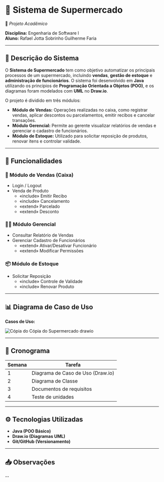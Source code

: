 # 🛒 Sistema de Supermercado  
📁 *Projeto Acadêmico*

**Disciplina:**  Engenharia de Software I  
**Aluno:** Rafael Jotta Sobrinho
 Guilherme Faria

---

## 📘 Descrição do Sistema

O **Sistema de Supermercado** tem como objetivo automatizar os principais processos de um supermercado, incluindo **vendas**, **gestão de estoque** e **administração de funcionários**. O sistema foi desenvolvido em **Java** utilizando os princípios de **Programação Orientada a Objetos (POO)**, e os diagramas foram modelados com **UML** no **Draw.io**.

O projeto é dividido em três módulos:

- **Módulo de Vendas:** Operações realizadas no caixa, como registrar vendas, aplicar descontos ou parcelamentos, emitir recibos e cancelar transações.
- **Módulo Gerencial:** Permite ao gerente visualizar relatórios de vendas e gerenciar o cadastro de funcionários.
- **Módulo de Estoque:** Utilizado para solicitar reposição de produtos, renovar itens e controlar validade.

---

## 🔧 Funcionalidades

### 🧾 Módulo de Vendas (Caixa)
- Login / Logout
- Venda de Produto
  - «include» Emitir Recibo  
  - «include» Cancelamento  
  - «extend» Parcelado  
  - «extend» Desconto  

### 👨‍💼 Módulo Gerencial
- Consultar Relatório de Vendas
- Gerenciar Cadastro de Funcionários
  - «extend» Ativar/Desativar Funcionário  
  - «extend» Modificar Permissões  

### 📦 Módulo de Estoque
- Solicitar Reposição
  - «include» Controle de Validade  
  - «include» Renovar Produto  

---

## 📊 Diagrama de Caso de Uso


**Casos de Uso:**

![Cópia do Cópia do Supermercado drawio](https://github.com/user-attachments/assets/f7281078-b631-4ecf-9cfc-ad54d3f7dc2d)






---

## 📅 Cronograma

| Semana | Tarefa                              |
|--------|-------------------------------------|
| 1      | Diagrama de Caso de Uso (Draw.io)   |
| 2      | Diagrama de Classe                  |
| 3      | Documentos de requisitos            |
| 4      | Teste de unidades                   |

---

## ⚙️ Tecnologias Utilizadas                    

- **Java (POO Básico)**
- **Draw.io (Diagramas UML)**
- **Git/GitHub (Versionamento)**

---

## 📥 Observações

--

